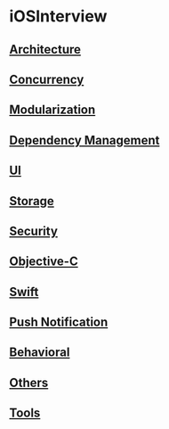 # iOSInterview

## [Architecture](https://github.com/chipbk10/iOSInterview/blob/main/Architecture/README.md)
## [Concurrency](https://github.com/chipbk10/iOSInterview/blob/main/Concurrency/README.md)
## [Modularization](https://github.com/chipbk10/iOSInterview/blob/main/Modularization/README.md)
## [Dependency Management](https://github.com/chipbk10/iOSInterview/blob/main/DependencyManagement/README.md)
## [UI](https://github.com/chipbk10/iOSInterview/blob/main/UI/README.md)
## [Storage](https://github.com/chipbk10/iOSInterview/blob/main/Storage/README.md)
## [Security](https://github.com/chipbk10/iOSInterview/blob/main/Security/README.md)
## [Objective-C](https://github.com/chipbk10/iOSInterview/blob/main/ObjectiveC.md)
## [Swift](https://github.com/chipbk10/iOSInterview/blob/main/Swift.md)
## [Push Notification](https://github.com/chipbk10/iOSInterview/blob/main/PushNotification.md)
## [Behavioral](https://github.com/chipbk10/iOSInterview/blob/main/Behavioral.md)
## [Others](https://github.com/chipbk10/iOSInterview/blob/main/Others.md)
## [Tools](https://github.com/chipbk10/iOSInterview/blob/main/Tools.md)

